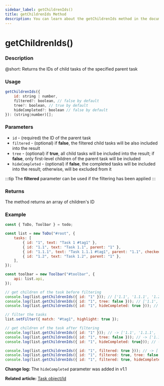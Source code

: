 ```yaml
---
sidebar_label: getChildrenIds()
title: getChildrenIds Method
description: You can learn about the getChildrenIds method in the documentation of the DHTMLX JavaScript To Do List library. Browse developer guides and API reference, try out code examples and live demos, and download a free 30-day evaluation version of DHTMLX To Do List.
---
```


# getChildrenIds()

### Description

@short: Returns the IDs of child tasks of the specified parent task


### Usage

~~~js
getChildrenIds({
    id: string | number,
    filtered?: boolean, // false by default
    tree?: boolean, // true by default
    hideCompleted?: boolean // false by default
}): (string|number)[];
~~~

### Parameters

- `id` - (required) the ID of the parent task
- `filtered` - (optional) if **false**, the filtered child tasks will be also included into the result 
- `tree` - (optional) if **true**, all child tasks will be included into the result; if **false**, only first-level children of the parent task will be included
- `hideCompleted` - (optional) if **false**, the completed tasks will be included into the result; otherwise, will be excluded from it

:::tip
The **filtered** parameter can be used if the filtering has been applied
:::

### Returns

The method returns an array of children's ID

### Example

~~~js {17-19,22,25-27,29-31}
const { ToDo, Toolbar } = todo;

const list = new ToDo("#root", {
    tasks: [
        { id: "1", text: "Task 1 #tag1" },
        { id: "1.1", text: "Task 1.1", parent: "1" },
        { id: "1.1.1", text: "Task 1.1.1 #tag1", parent: "1.1", checked: true },
        { id: "1.2", text: "Task 1.2", parent: "1" },
    ],
});

const toolbar = new Toolbar("#toolbar", {
    api: list.api,
});

// get children of the task before filtering
console.log(list.getChildrenIds({ id: "1" })); // ['1.1', '1.1.1', '1.2']
console.log(list.getChildrenIds({ id: "1", tree: false })); // ['1.1', '1.2']
console.log(list.getChildrenIds({ id: "1", hideCompleted: true })); // ['1.1', '1.2']

// filter the tasks
list.setFilter({ match: "#tag1", highlight: true });

// get children of the task after filtering
console.log(list.getChildrenIds({ id: "1" })); // -> ['1.1', '1.1.1', '1.2']
console.log(list.getChildrenIds({ id: "1", tree: false })); // -> ['1.1', '1.2']
console.log(list.getChildrenIds({ id: "1", hideCompleted: true})); // -> ['1.1', '1.2']

console.log(list.getChildrenIds({ id: "1", filtered: true })); // -> ['1.1', '1.1.1']
console.log(list.getChildrenIds({ id: "1", filtered: true, tree: false })); // -> ['1.1']
console.log(list.getChildrenIds({ id: "1", filtered: true, hideCompleted: true })); // -> ['1.1']
~~~

**Change log:** The `hideCompleted` parameter was added in v1.1

**Related article:** [Task object/Id](guides/task_object.md)